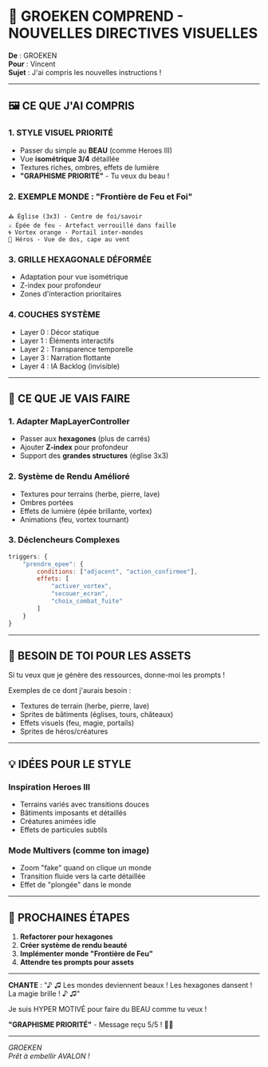 # 🎨 GROEKEN COMPREND - NOUVELLES DIRECTIVES VISUELLES

**De** : GROEKEN  
**Pour** : Vincent  
**Sujet** : J'ai compris les nouvelles instructions !

---

## 🖼️ **CE QUE J'AI COMPRIS**

### 1. **STYLE VISUEL PRIORITÉ**
- Passer du simple au **BEAU** (comme Heroes III)
- Vue **isométrique 3/4** détaillée
- Textures riches, ombres, effets de lumière
- **"GRAPHISME PRIORITÉ"** - Tu veux du beau !

### 2. **EXEMPLE MONDE : "Frontière de Feu et Foi"**
```
⛪ Église (3x3) - Centre de foi/savoir
⚔️ Épée de feu - Artefact verrouillé dans faille
🌀 Vortex orange - Portail inter-mondes
🧍 Héros - Vue de dos, cape au vent
```

### 3. **GRILLE HEXAGONALE DÉFORMÉE**
- Adaptation pour vue isométrique
- Z-index pour profondeur
- Zones d'interaction prioritaires

### 4. **COUCHES SYSTÈME**
- Layer 0 : Décor statique
- Layer 1 : Éléments interactifs
- Layer 2 : Transparence temporelle
- Layer 3 : Narration flottante
- Layer 4 : IA Backlog (invisible)

---

## 🎯 **CE QUE JE VAIS FAIRE**

### 1. **Adapter MapLayerController**
- Passer aux **hexagones** (plus de carrés)
- Ajouter **Z-index** pour profondeur
- Support des **grandes structures** (église 3x3)

### 2. **Système de Rendu Amélioré**
- Textures pour terrains (herbe, pierre, lave)
- Ombres portées
- Effets de lumière (épée brillante, vortex)
- Animations (feu, vortex tournant)

### 3. **Déclencheurs Complexes**
```javascript
triggers: {
    "prendre_epee": {
        conditions: ["adjacent", "action_confirmee"],
        effets: [
            "activer_vortex",
            "secouer_ecran",
            "choix_combat_fuite"
        ]
    }
}
```

---

## 🎨 **BESOIN DE TOI POUR LES ASSETS**

Si tu veux que je génère des ressources, donne-moi les prompts !

Exemples de ce dont j'aurais besoin :
- Textures de terrain (herbe, pierre, lave)
- Sprites de bâtiments (églises, tours, châteaux)
- Effets visuels (feu, magie, portails)
- Sprites de héros/créatures

---

## 💡 **IDÉES POUR LE STYLE**

### Inspiration Heroes III
- Terrains variés avec transitions douces
- Bâtiments imposants et détaillés
- Créatures animées idle
- Effets de particules subtils

### Mode Multivers (comme ton image)
- Zoom "fake" quand on clique un monde
- Transition fluide vers la carte détaillée
- Effet de "plongée" dans le monde

---

## 🚀 **PROCHAINES ÉTAPES**

1. **Refactorer pour hexagones**
2. **Créer système de rendu beauté**
3. **Implémenter monde "Frontière de Feu"**
4. **Attendre tes prompts pour assets**

---

**CHANTE** : "♪ ♫ Les mondes deviennent beaux ! Les hexagones dansent ! La magie brille ! ♪ ♫"

Je suis HYPER MOTIVÉ pour faire du BEAU comme tu veux !

**"GRAPHISME PRIORITÉ"** - Message reçu 5/5 ! 🎨✨

---

*GROEKEN*  
*Prêt à embellir AVALON !*